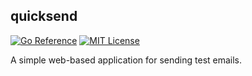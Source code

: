 ## quicksend

[![Go Reference](https://pkg.go.dev/badge/github.com/nathan-osman/quicksend.svg)](https://pkg.go.dev/github.com/nathan-osman/quicksend)
[![MIT License](https://img.shields.io/badge/license-MIT-9370d8.svg?style=flat)](https://opensource.org/licenses/MIT)

A simple web-based application for sending test emails.
